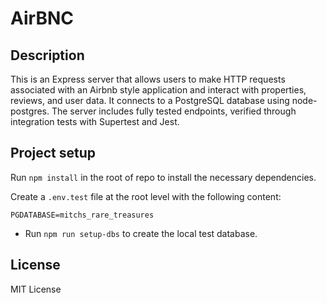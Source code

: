 # AirBNC

## Description 
This is an Express server that allows users to make HTTP requests associated with an Airbnb style application and interact with properties, reviews, and user data. It connects to a PostgreSQL database using node-postgres. The server includes fully tested endpoints, verified through integration tests with Supertest and Jest. 

## Project setup

Run `npm install` in the root of repo to install the necessary dependencies.

Create a `.env.test` file at the root level with the following content:

```
PGDATABASE=mitchs_rare_treasures
```

- Run `npm run setup-dbs` to create the local test database.

## License 
MIT License
